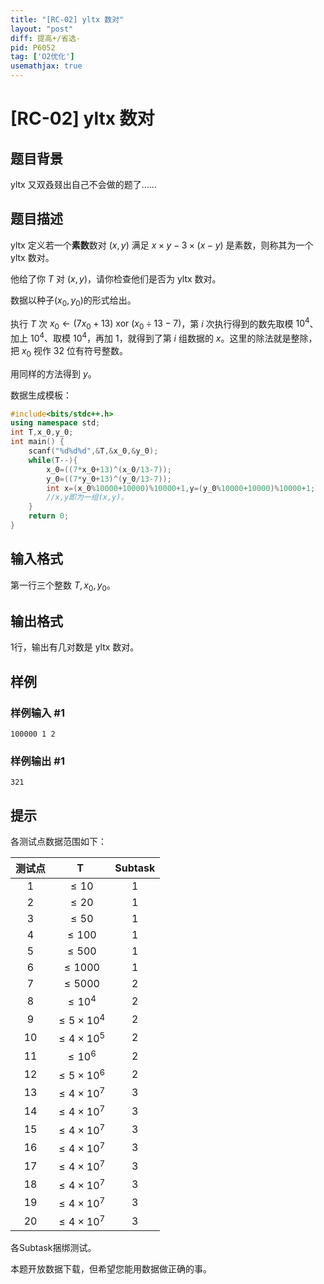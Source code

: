 ```yaml
---
title: "[RC-02] yltx 数对"
layout: "post"
diff: 提高+/省选-
pid: P6052
tag: ['O2优化']
usemathjax: true
---
```


# [RC-02] yltx 数对
## 题目背景

yltx 又双叒叕出自己不会做的题了……
## 题目描述

yltx 定义若一个**素数**数对 $(x,y)$ 满足 $x\times y-3\times (x-y)$ 是素数，则称其为一个 yltx 数对。

他给了你 $T$ 对 $(x,y)$，请你检查他们是否为 yltx 数对。

数据以种子$(x_0,y_0)$的形式给出。

执行 $T$ 次 $x_0\leftarrow (7x_0+13)\ \mathrm{xor}\ (x_0\div 13-7)$，第 $i$ 次执行得到的数先取模 $10^4$、加上 $10^4$、取模 $10^4$，再加 $1$，就得到了第 $i$ 组数据的 $x$。这里的除法就是整除，把 $x_0$ 视作 32 位有符号整数。

用同样的方法得到 $y$。

数据生成模板：

```cpp
#include<bits/stdc++.h>
using namespace std;
int T,x_0,y_0;
int main() {
	scanf("%d%d%d",&T,&x_0,&y_0);
	while(T--){
		x_0=((7*x_0+13)^(x_0/13-7));
		y_0=((7*y_0+13)^(y_0/13-7));
		int x=(x_0%10000+10000)%10000+1,y=(y_0%10000+10000)%10000+1;
		//x,y即为一组(x,y)。
	}
	return 0;
}
```
## 输入格式

第一行三个整数 $T,x_0,y_0$。


## 输出格式

$1$行，输出有几对数是 yltx 数对。
## 样例

### 样例输入 #1
```
100000 1 2
```
### 样例输出 #1
```
321
```
## 提示

各测试点数据范围如下：

| 测试点 | T | Subtask |
| :---: | :---: | :---: |
| 1 | $\le10$ | 1 |
| 2 | $\le20$ | 1 |
| 3 | $\le50$ | 1 |
| 4 | $\le100$ | 1 |
| 5 | $\le500$ | 1 |
| 6 | $\le1000$ | 1 |
| 7 | $\le5000$ | 2 |
| 8 | $\le10^4$ | 2 |
| 9 | $\le5\times10^4$ | 2 |
| 10 | $\le4\times10^5$ | 2 |
| 11 | $\le10^6$ | 2 |
| 12 | $\le5\times10^6$ | 2 |
| 13 | $\le4\times10^7$ | 3 |
| 14 | $\le4\times10^7$ | 3 |
| 15 | $\le4\times10^7$ | 3 |
| 16 | $\le4\times10^7$ | 3 |
| 17 | $\le4\times10^7$ | 3 |
| 18 | $\le4\times10^7$ | 3 |
| 19 | $\le4\times10^7$ | 3 |
| 20 | $\le4\times10^7$ | 3 |

各Subtask捆绑测试。

本题开放数据下载，但希望您能用数据做正确的事。
